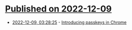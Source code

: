 # [Published on 2022-12-09](index.md)

* [2022-12-09, 03:28:25](https://news.ycombinator.com/item?id=33917070) - [Introducing passkeys in Chrome](https://blog.chromium.org/2022/12/introducing-passkeys-in-chrome.html)
